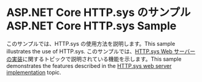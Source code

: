# <a name="aspnet-core-httpsys-sample"></a><span data-ttu-id="b4057-101">ASP.NET Core HTTP.sys のサンプル</span><span class="sxs-lookup"><span data-stu-id="b4057-101">ASP.NET Core HTTP.sys Sample</span></span>

<span data-ttu-id="b4057-102">このサンプルでは、HTTP.sys の使用方法を説明します。</span><span class="sxs-lookup"><span data-stu-id="b4057-102">This sample illustrates the use of HTTP.sys.</span></span> <span data-ttu-id="b4057-103">このサンプルでは、[HTTP.sys Web サーバーの実装](https://docs.microsoft.com/aspnet/core/fundamentals/servers/httpsys)に関するトピックで説明されている機能を示します。</span><span class="sxs-lookup"><span data-stu-id="b4057-103">This sample demonstrates the features described in the [HTTP.sys web server implementation](https://docs.microsoft.com/aspnet/core/fundamentals/servers/httpsys) topic.</span></span>
